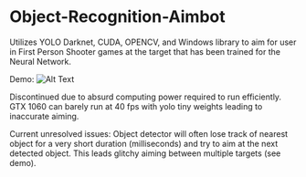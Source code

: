# Object-Recognition-Aimbot
Utilizes YOLO Darknet, CUDA, OPENCV, and Windows library to aim for user in First Person Shooter games at the target that has been trained for the Neural Network.

Demo:
![Alt Text](https://cdn.discordapp.com/attachments/489642661347721216/515039976573108224/ezgif-4-c7e8efc7f2be.gif)


Discontinued due to absurd computing power required to run efficiently.
GTX 1060 can barely run at 40 fps with yolo tiny weights leading to inaccurate aiming.

Current unresolved issues:
Object detector will often lose track of nearest object for a very short duration (milliseconds) and try to aim at the next detected object.
This leads glitchy aiming between multiple targets (see demo).
